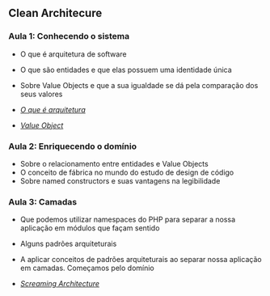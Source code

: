 ## Clean Architecure

### Aula 1: Conhecendo o sistema

- O que é arquitetura de software
- O que são entidades e que elas possuem uma identidade única
- Sobre Value Objects e que a sua igualdade se dá pela comparação dos seus valores


- _[O que é arquitetura](https://dev.to/phprio/o-que-e-arquitetura-17ob)_
- _[Value Object](https://martinfowler.com/bliki/ValueObject.html)_


### Aula 2: Enriquecendo o domínio

- Sobre o relacionamento entre entidades e Value Objects
- O conceito de fábrica no mundo do estudo de design de código
- Sobre named constructors e suas vantagens na legibilidade


### Aula 3: Camadas

- Que podemos utilizar namespaces do PHP para separar a nossa aplicação em módulos que façam sentido
- Alguns padrões arquiteturais
- A aplicar conceitos de padrões arquiteturais ao separar nossa aplicação em camadas. Começamos pelo domínio

- _[Screaming Architecture](https://blog.cleancoder.com/uncle-bob/2011/09/30/Screaming-Architecture.html)_